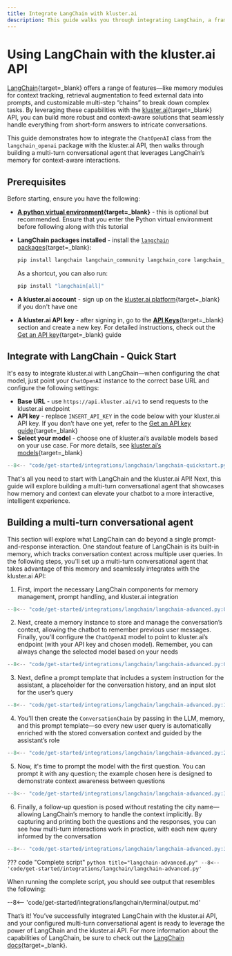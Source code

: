 ```yaml
---
title: Integrate LangChain with kluster.ai
description: This guide walks you through integrating LangChain, a framework designed to simplify the development of LLM powered-applications, with the kluster.ai API.
---
```


# Using LangChain with the kluster.ai API

[LangChain](https://www.langchain.com/){target=\_blank} offers a range of features—like memory modules for context tracking, retrieval augmentation to feed external data into prompts, and customizable multi-step “chains” to break down complex tasks. By leveraging these capabilities with the [kluster.ai](https://www.kluster.ai/){target=\_blank} API, you can build more robust and context-aware solutions that seamlessly handle everything from short-form answers to intricate conversations.

This guide demonstrates how to integrate the `ChatOpenAI` class from the `langchain_openai` package with the kluster.ai API, then walks through building a multi-turn conversational agent that leverages LangChain’s memory for context-aware interactions.

## Prerequisites

Before starting, ensure you have the following:

- **[A python virtual environment](https://packaging.python.org/en/latest/guides/installing-using-pip-and-virtual-environments/){target=\_blank}** - this is optional but recommended. Ensure that you enter the Python virtual environment before following along with this tutorial
- **LangChain packages installed** - install the [`langchain` packages](https://github.com/langchain-ai/langchain){target=\_blank}:

    ```bash
    pip install langchain langchain_community langchain_core langchain_openai
    ```

    As a shortcut, you can also run:

    ```bash
    pip install "langchain[all]"
    ```

- **A kluster.ai account** - sign up on the [kluster.ai platform](https://platform.kluster.ai/signup){target=\_blank} if you don't have one
- **A kluster.ai API key** - after signing in, go to the [**API Keys**](https://platform.kluster.ai/apikeys){target=\_blank} section and create a new key. For detailed instructions, check out the [Get an API key](/get-started/get-api-key/){target=\_blank} guide

## Integrate with LangChain - Quick Start

It's easy to integrate kluster.ai with LangChain—when configuring the chat model, just point your `ChatOpenAI` instance to the correct base URL and configure the following settings:

  - **Base URL** - use `https://api.kluster.ai/v1` to send requests to the kluster.ai endpoint
  - **API key** - replace `INSERT_API_KEY` in the code below with your kluster.ai API key. If you don’t have one yet, refer to the [Get an API key guide](/get-started/get-api-key/){target=\_blank}
  - **Select your model** - choose one of kluster.ai’s available models based on your use case. For more details, see [kluster.ai’s models](/api-reference/reference/#list-supported-models){target=\_blank}

```python
--8<-- "code/get-started/integrations/langchain/langchain-quickstart.py"
```

That's all you need to start with LangChain and the kluster.ai API! Next, this guide will explore building a multi-turn conversational agent that showcases how memory and context can elevate your chatbot to a more interactive, intelligent experience.

## Building a multi-turn conversational agent

This section will explore what LangChain can do beyond a single prompt-and-response interaction. One standout feature of LangChain is its built-in memory, which tracks conversation context across multiple user queries. In the following steps, you'll set up a multi-turn conversational agent that takes advantage of this memory and seamlessly integrates with the kluster.ai API: 

1. First, import the necessary LangChain components for memory management, prompt handling, and kluster.ai integration 
```python
--8<-- "code/get-started/integrations/langchain/langchain-advanced.py:01:06"
```
2. Next, create a memory instance to store and manage the conversation’s context, allowing the chatbot to remember previous user messages. Finally, you'll configure the `ChatOpenAI` model to point to kluster.ai’s endpoint (with your API key and chosen model). Remember, you can always change the selected model based on your needs 
```python
--8<-- "code/get-started/integrations/langchain/langchain-advanced.py:08:10"
```
3. Next, define a prompt template that includes a system instruction for the assistant, a placeholder for the conversation history, and an input slot for the user’s query 
```python
--8<-- "code/get-started/integrations/langchain/langchain-advanced.py:19:24"
```
4. You'll then create the `ConversationChain` by passing in the LLM, memory, and this prompt template—so every new user query is automatically enriched with the stored conversation context and guided by the assistant’s role
```python
--8<-- "code/get-started/integrations/langchain/langchain-advanced.py:26:31"
```
5. Now, it's time to prompt the model with the first question. You can prompt it with any question; the example chosen here is designed to demonstrate context awareness between questions
```python
--8<-- "code/get-started/integrations/langchain/langchain-advanced.py:33:37"
```
6. Finally, a follow-up question is posed without restating the city name—allowing LangChain’s memory to handle the context implicitly. By capturing and printing both the questions and the responses, you can see how multi-turn interactions work in practice, with each new query informed by the conversation
```python
--8<-- "code/get-started/integrations/langchain/langchain-advanced.py:39:43"
```

??? code "Complete script"
    ```python title="langchain-advanced.py"
    --8<-- 'code/get-started/integrations/langchain/langchain-advanced.py'
    ```

When running the complete script, you should see output that resembles the following:

--8<-- 'code/get-started/integrations/langchain/terminal/output.md'

That’s it! You’ve successfully integrated LangChain with the kluster.ai API, and your configured multi-turn conversational agent is ready to leverage the power of LangChain and the kluster.ai API. For more information about the capabilities of LangChain, be sure to check out the [LangChain docs](https://python.langchain.com/docs/introduction/){target=\_blank}.
